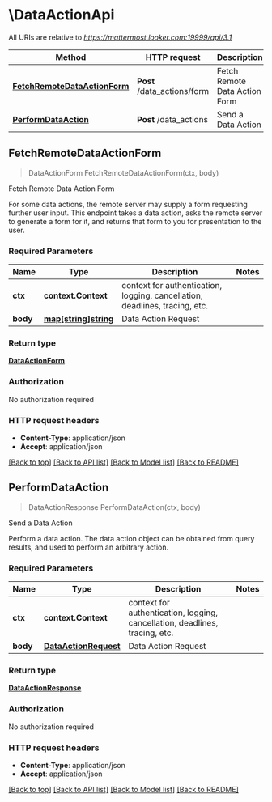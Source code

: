 # \DataActionApi

All URIs are relative to *https://mattermost.looker.com:19999/api/3.1*

Method | HTTP request | Description
------------- | ------------- | -------------
[**FetchRemoteDataActionForm**](DataActionApi.md#FetchRemoteDataActionForm) | **Post** /data_actions/form | Fetch Remote Data Action Form
[**PerformDataAction**](DataActionApi.md#PerformDataAction) | **Post** /data_actions | Send a Data Action



## FetchRemoteDataActionForm

> DataActionForm FetchRemoteDataActionForm(ctx, body)

Fetch Remote Data Action Form

For some data actions, the remote server may supply a form requesting further user input. This endpoint takes a data action, asks the remote server to generate a form for it, and returns that form to you for presentation to the user.

### Required Parameters


Name | Type | Description  | Notes
------------- | ------------- | ------------- | -------------
**ctx** | **context.Context** | context for authentication, logging, cancellation, deadlines, tracing, etc.
**body** | [**map[string]string**](string.md)| Data Action Request | 

### Return type

[**DataActionForm**](DataActionForm.md)

### Authorization

No authorization required

### HTTP request headers

- **Content-Type**: application/json
- **Accept**: application/json

[[Back to top]](#) [[Back to API list]](../README.md#documentation-for-api-endpoints)
[[Back to Model list]](../README.md#documentation-for-models)
[[Back to README]](../README.md)


## PerformDataAction

> DataActionResponse PerformDataAction(ctx, body)

Send a Data Action

Perform a data action. The data action object can be obtained from query results, and used to perform an arbitrary action.

### Required Parameters


Name | Type | Description  | Notes
------------- | ------------- | ------------- | -------------
**ctx** | **context.Context** | context for authentication, logging, cancellation, deadlines, tracing, etc.
**body** | [**DataActionRequest**](DataActionRequest.md)| Data Action Request | 

### Return type

[**DataActionResponse**](DataActionResponse.md)

### Authorization

No authorization required

### HTTP request headers

- **Content-Type**: application/json
- **Accept**: application/json

[[Back to top]](#) [[Back to API list]](../README.md#documentation-for-api-endpoints)
[[Back to Model list]](../README.md#documentation-for-models)
[[Back to README]](../README.md)

